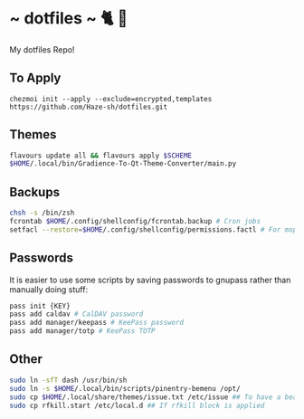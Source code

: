# ~ dotfiles ~ 🐈 🍻

My dotfiles Repo!


## To Apply

```
chezmoi init --apply --exclude=encrypted,templates https://github.com/Haze-sh/dotfiles.git
```

## Themes

```bash
flavours update all && flavours apply $SCHEME
$HOME/.local/bin/Gradience-To-Qt-Theme-Converter/main.py
```

## Backups

```bash
chsh -s /bin/zsh
fcrontab $HOME/.config/shellconfig/fcrontab.backup # Cron jobs
setfacl --restore=$HOME/.config/shellconfig/permissions.factl # For mopidy to work on local files
```

## Passwords

It is easier to use some scripts by saving passwords to gnupass rather than manually doing stuff:

```bash
pass init {KEY}
pass add caldav # CalDAV password
pass add manager/keepass # KeePass password
pass add manager/totp # KeePass TOTP
```

## Other

```bash
sudo ln -sfT dash /usr/bin/sh
sudo ln -s $HOME/.local/bin/scripts/pinentry-bemenu /opt/
sudo cp $HOME/.local/share/themes/issue.txt /etc/issue ## To have a beautiful issue
sudo cp rfkill.start /etc/local.d ## If rfkill block is applied
```
